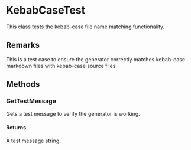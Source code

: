 # KebabCaseTest

This class tests the kebab-case file name matching functionality.

## Remarks

This is a test case to ensure the generator correctly matches kebab-case markdown files with kebab-case source files.

## Methods

### GetTestMessage

Gets a test message to verify the generator is working.

#### Returns

A test message string.